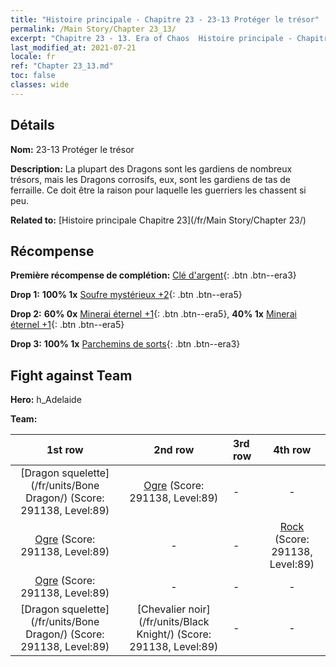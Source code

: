 ```yaml
---
title: "Histoire principale - Chapitre 23 - 23-13 Protéger le trésor"
permalink: /Main Story/Chapter 23_13/
excerpt: "Chapitre 23 - 13. Era of Chaos  Histoire principale - Chapitre 23_13. 23-13 Protéger le trésor"
last_modified_at: 2021-07-21
locale: fr
ref: "Chapter 23_13.md"
toc: false
classes: wide
---
```


## Détails

 **Nom:** 23-13 Protéger le trésor

 **Description:** La plupart des Dragons sont les gardiens de nombreux trésors, mais les Dragons corrosifs, eux, sont les gardiens de tas de ferraille. Ce doit être la raison pour laquelle les guerriers les chassent si peu.

 **Related to:** [Histoire principale Chapitre 23](/fr/Main Story/Chapter 23/)

## Récompense

 **Première récompense de complétion:** [Clé d'argent](/ItemsFR/con_693/){: .btn .btn--era3}

 **Drop 1:** **100% 1x** [Soufre mystérieux +2](/ItemsFR/mat_78/){: .btn .btn--era5}

 **Drop 2:** **60% 0x** [Minerai éternel +1](/ItemsFR/mat_68/){: .btn .btn--era5}, **40% 1x** [Minerai éternel +1](/ItemsFR/mat_68/){: .btn .btn--era5}

 **Drop 3:** **100% 1x** [Parchemins de sorts](/ItemsFR/con_694/){: .btn .btn--era3}


## Fight against Team
 **Hero:** h_Adelaide

 **Team:**


  | 1st row | 2nd row | 3rd row | 4th row |
  |:----:|:----:|:----|:----:|
  | [Dragon squelette](/fr/units/Bone Dragon/) (Score: 291138, Level:89)  | [Ogre](/fr/units/Ogre/) (Score: 291138, Level:89)  | - | - |
  | [Ogre](/fr/units/Ogre/) (Score: 291138, Level:89)  | - | - | [Rock](/fr/units/Roc/) (Score: 291138, Level:89)  |
  | [Ogre](/fr/units/Ogre/) (Score: 291138, Level:89)  | - | - | - |
  | [Dragon squelette](/fr/units/Bone Dragon/) (Score: 291138, Level:89)  | [Chevalier noir](/fr/units/Black Knight/) (Score: 291138, Level:89)  | - | - |



